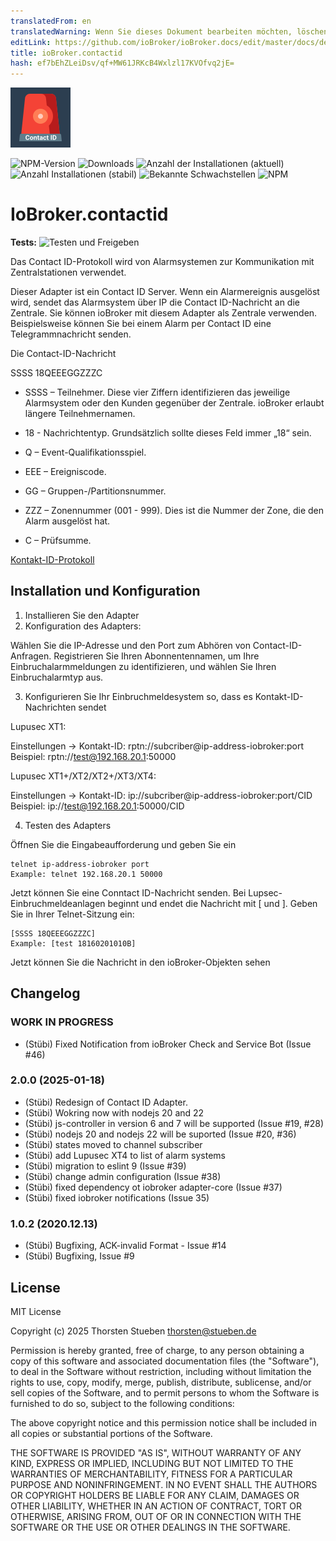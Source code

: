 ```yaml
---
translatedFrom: en
translatedWarning: Wenn Sie dieses Dokument bearbeiten möchten, löschen Sie bitte das Feld "translationsFrom". Andernfalls wird dieses Dokument automatisch erneut übersetzt
editLink: https://github.com/ioBroker/ioBroker.docs/edit/master/docs/de/adapterref/iobroker.contactid/README.md
title: ioBroker.contactid
hash: ef7bEhZLeiDsv/qf+MW61JRKcB4Wxlzl17KVOfvq2jE=
---
```

![Logo](../../../en/adapterref/iobroker.contactid/admin/contactid.png)

![NPM-Version](http://img.shields.io/npm/v/iobroker.contactid.svg)
![Downloads](https://img.shields.io/npm/dm/iobroker.contactid.svg)
![Anzahl der Installationen (aktuell)](http://iobroker.live/badges/contactid-installed.svg)
![Anzahl Installationen (stabil)](http://iobroker.live/badges/contactid-stable.svg)
![Bekannte Schwachstellen](https://snyk.io/test/github/schmupu/ioBroker.contactid/badge.svg)
![NPM](https://nodei.co/npm/iobroker.contactid.png?downloads=true)

# IoBroker.contactid
**Tests:** ![Testen und Freigeben](https://github.com/schmupu/ioBroker.contactid/workflows/Test%20and%20Release/badge.svg)

Das Contact ID-Protokoll wird von Alarmsystemen zur Kommunikation mit Zentralstationen verwendet.

Dieser Adapter ist ein Contact ID Server. Wenn ein Alarmereignis ausgelöst wird, sendet das Alarmsystem über IP die Contact ID-Nachricht an die Zentrale.
Sie können ioBroker mit diesem Adapter als Zentrale verwenden. Beispielsweise können Sie bei einem Alarm per Contact ID eine Telegrammnachricht senden.

Die Contact-ID-Nachricht

SSSS 18QEEEGGZZZC

- SSSS – Teilnehmer. Diese vier Ziffern identifizieren das jeweilige Alarmsystem oder den Kunden gegenüber der Zentrale. ioBroker erlaubt längere Teilnehmernamen.

- 18 - Nachrichtentyp. Grundsätzlich sollte dieses Feld immer „18“ sein.
- Q – Event-Qualifikationsspiel.
- EEE – Ereigniscode.
- GG – Gruppen-/Partitionsnummer.
- ZZZ – Zonennummer (001 - 999). Dies ist die Nummer der Zone, die den Alarm ausgelöst hat.
- C – Prüfsumme.

[Kontakt-ID-Protokoll](http://www.technoimport.com.co/Producto/pdfs/ADEMCO%20-%20DC05_Contact_ID.pdf)

## Installation und Konfiguration
1. Installieren Sie den Adapter
2. Konfiguration des Adapters:

Wählen Sie die IP-Adresse und den Port zum Abhören von Contact-ID-Anfragen.
Registrieren Sie Ihren Abonnentennamen, um Ihre Einbruchalarmmeldungen zu identifizieren, und wählen Sie Ihren Einbruchalarmtyp aus.

3. Konfigurieren Sie Ihr Einbruchmeldesystem so, dass es Kontakt-ID-Nachrichten sendet

Lupusec XT1:

Einstellungen -> Kontakt-ID: rptn://subcriber@ip-address-iobroker:port Beispiel: rptn://test@192.168.20.1:50000

Lupusec XT1+/XT2/XT2+/XT3/XT4:

Einstellungen -> Kontakt-ID: ip://subcriber@ip-address-iobroker:port/CID Beispiel: ip://test@192.168.20.1:50000/CID

4. Testen des Adapters

Öffnen Sie die Eingabeaufforderung und geben Sie ein

```
telnet ip-address-iobroker port
Example: telnet 192.168.20.1 50000

```

Jetzt können Sie eine Conntact ID-Nachricht senden. Bei Lupsec-Einbruchmeldeanlagen beginnt und endet die Nachricht mit [ und ]. Geben Sie in Ihrer Telnet-Sitzung ein:

```
[SSSS 18QEEEGGZZZC]
Example: [test 18160201010B]
```

Jetzt können Sie die Nachricht in den ioBroker-Objekten sehen

## Changelog

### **WORK IN PROGRESS**

- (Stübi) Fixed Notification from ioBroker Check and Service Bot (Issue #46)

### 2.0.0 (2025-01-18)

- (Stübi) Redesign of Contact ID Adapter.
- (Stübi) Wokring now with nodejs 20 and 22
- (Stübi) js-controller in version 6 and 7 will be supported (Issue #19, #28)
- (Stübi) nodejs 20 and nodejs 22 will be suported (Issue #20, #36)
- (Stübi) states moved to channel subscriber
- (Stübi) add Lupusec XT4 to list of alarm systems
- (Stübi) migration to eslint 9 (Issue #39)
- (Stübi) change admin configuration (Issue #38)
- (Stübi) fixed dependency ot iobroker adapter-core (Issue #37)
- (Stübi) fixed iobroker notifications (Issue 35)

### 1.0.2 (2020.12.13)

- (Stübi) Bugfixing, ACK-invalid Format - Issue #14
- (Stübi) Bugfixing, Issue #9

## License

MIT License

Copyright (c) 2025 Thorsten Stueben <thorsten@stueben.de>

Permission is hereby granted, free of charge, to any person obtaining a copy
of this software and associated documentation files (the "Software"), to deal
in the Software without restriction, including without limitation the rights
to use, copy, modify, merge, publish, distribute, sublicense, and/or sell
copies of the Software, and to permit persons to whom the Software is
furnished to do so, subject to the following conditions:

The above copyright notice and this permission notice shall be included in all
copies or substantial portions of the Software.

THE SOFTWARE IS PROVIDED "AS IS", WITHOUT WARRANTY OF ANY KIND, EXPRESS OR
IMPLIED, INCLUDING BUT NOT LIMITED TO THE WARRANTIES OF MERCHANTABILITY,
FITNESS FOR A PARTICULAR PURPOSE AND NONINFRINGEMENT. IN NO EVENT SHALL THE
AUTHORS OR COPYRIGHT HOLDERS BE LIABLE FOR ANY CLAIM, DAMAGES OR OTHER
LIABILITY, WHETHER IN AN ACTION OF CONTRACT, TORT OR OTHERWISE, ARISING FROM,
OUT OF OR IN CONNECTION WITH THE SOFTWARE OR THE USE OR OTHER DEALINGS IN THE
SOFTWARE.
